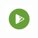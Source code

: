 <img src="https://github.com/aritraroy/social-icons/blob/master/play-store-icon.png?raw=true" width="60">
